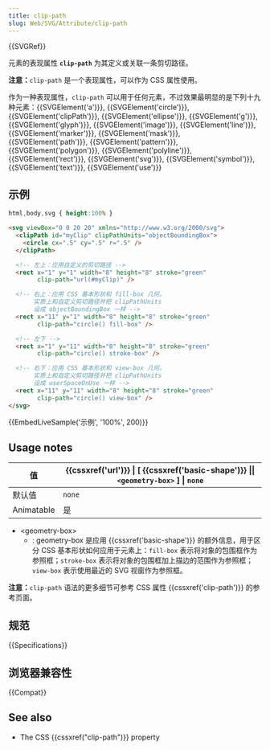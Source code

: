 ```yaml
---
title: clip-path
slug: Web/SVG/Attribute/clip-path
---
```


{{SVGRef}}

元素的表现属性 **`clip-path`** 为其定义或关联一条剪切路径。

**注意：**`clip-path` 是一个表现属性，可以作为 CSS 属性使用。

作为一种表现属性，`clip-path` 可以用于任何元素，不过效果最明显的是下列十九种元素：{{SVGElement('a')}}, {{SVGElement('circle')}}, {{SVGElement('clipPath')}}, {{SVGElement('ellipse')}}, {{SVGElement('g')}}, {{SVGElement('glyph')}}, {{SVGElement('image')}}, {{SVGElement('line')}}, {{SVGElement('marker')}}, {{SVGElement('mask')}}, {{SVGElement('path')}}, {{SVGElement('pattern')}}, {{SVGElement('polygon')}}, {{SVGElement('polyline')}}, {{SVGElement('rect')}}, {{SVGElement('svg')}}, {{SVGElement('symbol')}}, {{SVGElement('text')}}, {{SVGElement('use')}}

## 示例

```css hidden
html,body,svg { height:100% }
```

```html
<svg viewBox="0 0 20 20" xmlns="http://www.w3.org/2000/svg">
  <clipPath id="myClip" clipPathUnits="objectBoundingBox">
    <circle cx=".5" cy=".5" r=".5" />
  </clipPath>

  <!-- 左上：应用自定义的剪切路径 -->
  <rect x="1" y="1" width="8" height="8" stroke="green"
        clip-path="url(#myClip)" />

  <!-- 右上：应用 CSS 基本形状和 fill-box 几何。
       实质上和自定义剪切路径并把 clipPathUnits
       设成 objectBoundingBox 一样 -->
  <rect x="11" y="1" width="8" height="8" stroke="green"
        clip-path="circle() fill-box" />

  <!-- 左下 -->
  <rect x="1" y="11" width="8" height="8" stroke="green"
        clip-path="circle() stroke-box" />

  <!-- 右下：应用 CSS 基本形状和 view-box 几何。
       实质上和自定义剪切路径并把 clipPathUnits
       设成 userSpaceOnUse 一样 -->
  <rect x="11" y="11" width="8" height="8" stroke="green"
        clip-path="circle() view-box" />
</svg>
```

{{EmbedLiveSample('示例', '100%', 200)}}

## Usage notes

| 值         | {{cssxref('url')}} \| [ {{cssxref('basic-shape')}} \|\| `<geometry-box>` ] \| `none` |
| ---------- | ---------------------------------------------------------------------------------------------------- |
| 默认值     | `none`                                                                                               |
| Animatable | 是                                                                                                   |

- \<geometry-box>
  - : geometry-box 是应用 {{cssxref('basic-shape')}} 的额外信息，用于区分 CSS 基本形状如何应用于元素上：`fill-box` 表示将对象的包围框作为参照框；`stroke-box` 表示将对象的包围框加上描边的范围作为参照框；`view-box` 表示使用最近的 SVG 视窗作为参照框。

**注意：**`clip-path` 语法的更多细节可参考 CSS 属性 {{cssxref('clip-path')}} 的参考页面。

## 规范

{{Specifications}}

## 浏览器兼容性

{{Compat}}

## See also

- The CSS {{cssxref("clip-path")}} property

